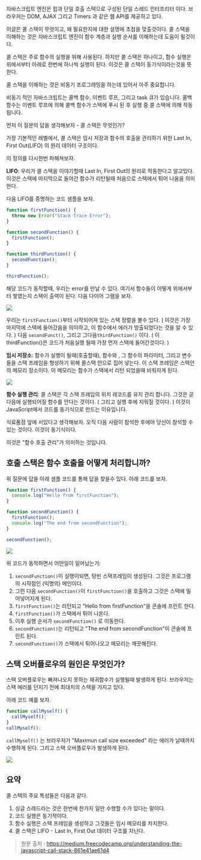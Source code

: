 자바스크립트 엔진은 힙과 단일 호출 스택으로 구성된 단일 스레드 인터프리터 이다. 브라우저는 DOM, AJAX 그리고 Timers 과 같은 웹 API를 제공하고 있다.

이글은 콜 스택이 무엇이고, 왜 필요한지에 대한 설명에 초점을 맞출것이다.
콜 스택을 이해하는 것은 자바스크립트 엔진이 함수 계층과 실행 순서를 이해하는데 도움이 될것이다.

콜 스택은 주로 함수의 실행을 위해 사용된다. 하지만 콜 스택은 하나이고, 함수 실행은 위에서부터 아래로 한번에 하나씩 실행이 된다. 이것은 콜 스택이 동기식이라는것을 뜻한다.

콜 스택을 이해하는 것은 비동기 프로그래밍을 하는데 있어서 아주 중요합니다.

비동기 적인 자바스크립트는 콜백 함수, 이벤트 루프, 그리고 task 큐가 있습니다. 콜백 함수는 이벤트 루프에 의해 콜백 함수가 스택에 푸시 된 후 실행 중 콜 스택에 의해 작동됩니다.

먼저 이 질문의 답을 생각해보자 - 콜 스택은 무엇인가?

가장 기본적인 레벨에서, 콜 스택은 임시 저장과 함수의 호출을 관리하기 위한 Last In, First Out(LIFO) 의 원리 데이터 구조이다.

이 정의를 다시한번 파해쳐보자.

**LIFO**: 우리가 콜 스택을 이야기할때 Last In, First Out의 원리로 작동한다고 알고있다. 이것은 스택에 마지막으로 들어간 함수가 리턴될때 처음으로 스택에서 튀어 나옴을 의미한다.

다음 LIFO를 증명하는 코드 샘플을 보자.

```javascript
function firstFunction() {
  throw new Error("Stack Trace Error");
}

function secondFunction() {
  firstFunction();
}

function thirdFunction() {
  secondFunction();
}

thirdFunction();
```

해당 코드가 동작할때, 우리는 error를 만날 수 있다. 여기서 함수들이 어떻게 위에서부터 쌓였는지 스택이 출력이 된다. 다음 다이어 그램을 보자.

![](https://cdn-images-1.medium.com/max/1600/1*LIuELJ2RTtwWExRWGdu_Hw.png)

우리는 `firstFunction()`부터 시작되어져 있는 스택 정렬을 볼수 있다. ( 이것은 가장 마지막에 스택에 들어갔음을 의미하고, 이 함수에서 에러가 방출되었다는 것을 알 수 있다. ) 다음 `secondFunct()`, 그리고 그다음`thirdFunction()` 이다. ( 이 thirdFunction()은 코드가 처음실행 될때 가장 먼저 스택에 들어간것이다. )

**임시 저장소**: 함수가 실행이 될때(호출할때), 함수와 , 그 함수의 파라미터, 그리고 변수들을 스택 프레임을 형성하기 위해 콜스택 안으로 집어 넣는다.
이 스택 프레임은 스택안의 메모리 장소이다. 이 메모리는 함수가 스택에서 리턴 되었을때 비워지게 된다.

![](https://cdn-images-1.medium.com/max/1600/1*PPkrowy4n_Pyehb_NdhLrg.png)

**함수 실행 관리**: 콜 스택은 각 스택 프레임의 위치 레코드를 유지 관리 합니다. 그것은 곧 다음에 실행되어질 함수를 안다는 것이다. ( 그리고 실행 후에 지워질 것이다. ) 이것이 JavaScript에서 코드를 동기식으로 만드는 이유입니다.

식료품점 앞에 서있다고 생각해보자. 오직 다음 사람이 참석한 후에야 당신이 참석할 수 있는 것이다. 이것이 동기식이다.

이것은 "함수 호출 관리"가 의미하는 것입니다.

## 호출 스택은 함수 호출을 어떻게 처리합니까?

위 질문에 답을 아래 샘플 코드를 통해 답을 찾을수 있다. 아래 코드를 보자.

```javascript
function firstFunction() {
  console.log("Hello from firstFunction");
}

function secondFunction() {
  firstFunction();
  console.log("The end from secondFunction");
}

secondFunction();
```

![](https://cdn-images-1.medium.com/max/1600/1*9iSkoJoXM0Ok8iQ5mOHl5Q.png)

위 코드가 동작하면서 어떤일이 일어났는가:

1. `secondFunction()`이 실행이되면, 텅빈 스택프레임이 생성된다. 그것은 프로그램의 시작점인 (익명의) 메인이다.
2. 그런 다음 `secondFunction()`이 `firstFunction()`을 호출하고 그것은 스택에 밀어넣어지게 된다.
3. `firstFunction()`는 리턴되고 "Hello from firstFunction"을 콘솔에 프린트 한다.
4. `firstFunction()`가 스택에서 튀어 나온다.
5. 이후 실행 순서가 `secondFunction()` 로 이동한다.
6. `secondFunction()`는 리턴되고 "The end from secondFunction"이 콘솔에 프린트 된다.
7. `secondFunction()`가 스택에서 튀어나오고 메모리는 깨끗해진다.

## 스택 오버플로우의 원인은 무엇인가?

스택 오버플로우는 빠져나오지 못하는 재귀함수가 실행될때 발생하게 된다.
브라우저는 스택 에러를 던지기 전에 최대치의 스택을 가지고 있다.

아래 코드 예를 보자.

```javascript
function callMyself() {
  callMyself();
}
callMyself();
```

`callMyself()` 는 브라우저가 "Maximun call size exceeded" 라는 에러가 날때까지 수행하게 된다. 그리고 스택 오버플로우가 발생하게 된다.

![](https://cdn-images-1.medium.com/max/800/1*JFRlgLp2uvbdVrh7WdmMrQ.png)

## 요약

콜 스택의 주요 특성들은 다음과 같다.

1. 싱글 스레드라는 것은 한번에 한가지 일만 수행할 수가 있다는 말이다.
2. 코드 실행은 동기적이다.
3. 함수 실행은 스택 프레임을 생성하고 그것들은 임시 메모리를 차지한다.
4. 콜 스택은 LIFO -  Last In, First Out 데이터 구조를 지닌다.

> 원문 출처 : https://medium.freecodecamp.org/understanding-the-javascript-call-stack-861e41ae61d4